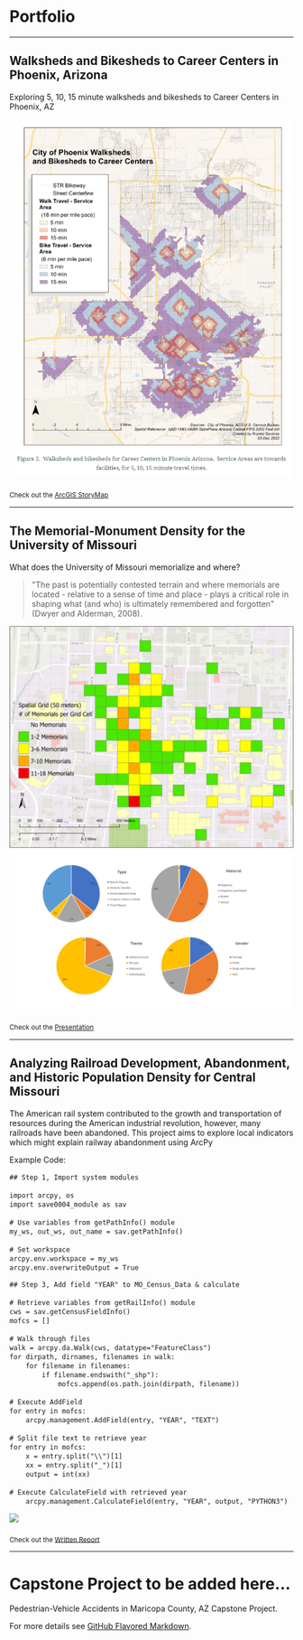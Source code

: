 # Portfolio

---

## Walksheds and Bikesheds to Career Centers in Phoenix, Arizona

Exploring 5, 10, 15 minute walksheds and bikesheds to Career Centers in Phoenix, AZ

<img src="images/Walksheds_and_bikesheds.png?raw=true"/>

<sub>Check out the [ArcGIS StoryMap](https://storymaps.arcgis.com/stories/1b23c0736c6140bebdc5611bc529a1d4)</sub>


---

## The Memorial-Monument Density for the University of Missouri

What does the University of Missouri memorialize and where?
> "The past is potentially contested terrain and where memorials are located - relative to a sense of time and place - plays a critical role in shaping what (and who) is ultimately remembered and forgotten" (Dwyer and Alderman, 2008).

<img src="images/MemorialDensity(50m)png.png?raw=true"/><img src="images/Chartspptx.png?raw=true"/>

<sub>Check out the [Presentation](https://github.com/ksaves/krystalsaverse.github.io/blob/master/pdf/University%20of%20Missouri%20-%20Memorial%20Landscape.pdf)</sub>


---

## Analyzing Railroad Development, Abandonment, and Historic Population Density for Central Missouri

The American rail system contributed to the growth and transportation of resources during the American industrial revolution, however, many railroads have been abandoned. This project aims to explore local indicators which might explain railway abandonment using ArcPy

Example Code:
```
## Step 1, Import system modules

import arcpy, os
import save0004_module as sav

# Use variables from getPathInfo() module
my_ws, out_ws, out_name = sav.getPathInfo()

# Set workspace
arcpy.env.workspace = my_ws
arcpy.env.overwriteOutput = True
```

```
## Step 3, Add field "YEAR" to MO_Census_Data & calculate

# Retrieve variables from getRailInfo() module
cws = sav.getCensusFieldInfo()
mofcs = []

# Walk through files
walk = arcpy.da.Walk(cws, datatype="FeatureClass")
for dirpath, dirnames, filenames in walk:
    for filename in filenames:
        if filename.endswith("_shp"):
            mofcs.append(os.path.join(dirpath, filename))

# Execute AddField            
for entry in mofcs:
    arcpy.management.AddField(entry, "YEAR", "TEXT")

# Split file text to retrieve year
for entry in mofcs:
    x = entry.split("\\")[1]
    xx = entry.split("_")[1]
    output = int(xx)

# Execute CalculateField with retrieved year    
    arcpy.management.CalculateField(entry, "YEAR", output, "PYTHON3")
```

<img src="images/Layout3.png?raw=true"/>

<sub>Check out the [Written Report](https://github.com/ksaves/krystalsaverse.github.io/blob/master/pdf/Written%20Report.pdf)</sub>


---

# Capstone Project to be added here...
Pedestrian-Vehicle Accidents in Maricopa County, AZ
Capstone Project.


For more details see [GitHub Flavored Markdown](https://guides.github.com/features/mastering-markdown/).
